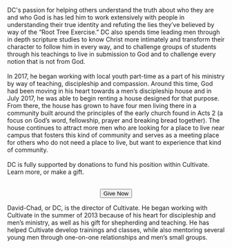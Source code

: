 DC's passion for helping others understand the truth about who they are and who God is has led him to work extensively with people in understanding their true identity and refuting the lies they’ve believed by way of the “Root Tree Exercise.” DC also spends time leading men through in depth scripture studies to know Christ more intimately and transform their character to follow him in every way, and to challenge groups of students through his teachings to live in submission to God and to challenge every notion that is not from God. <br><br>In 2017, he began working with local youth part-time as a part of his ministry by way of teaching, discipleship and compassion. Around this time, God had been moving in his heart towards a men’s discipleship house and in July 2017, he was able to begin renting a house designed for that purpose. From there, the house has grown to have four men living there in a community built around the principles of the early church found in Acts 2 (a focus on God’s word, fellowship, prayer and breaking bread together). The house continues to attract more men who are looking for a place to live near campus that fosters this kind of community and serves as a meeting place for others who do not need a place to live, but want to experience that kind of community. <br><br>DC is fully supported by donations to fund his position within Cultivate. Learn more, or make a gift.<br><br> <center><a href="https://donorbox.org/cultivate"><button type="button" class="btn btn-primary">Give Now</button></a></center>

David-Chad, or DC, is the director of Cultivate. He began working with Cultivate in the summer of 2013 because of his heart for discipleship and men’s ministry, as well as his gift for shepherding and teaching. He has helped Cultivate develop trainings and classes, while also mentoring several young men through one-on-one relationships and men’s small groups.